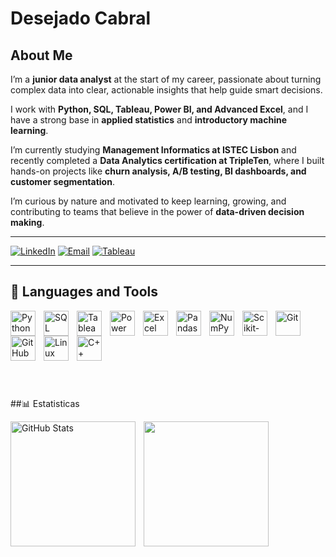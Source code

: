 #  Desejado Cabral

##  About Me  

I’m a **junior data analyst** at the start of my career, passionate about turning complex data into clear, actionable insights that help guide smart decisions.  

I work with **Python, SQL, Tableau, Power BI, and Advanced Excel**, and I have a strong base in **applied statistics** and **introductory machine learning**.  

I’m currently studying **Management Informatics at ISTEC Lisbon** and recently completed a **Data Analytics certification at TripleTen**, where I built hands-on projects like **churn analysis, A/B testing, BI dashboards, and customer segmentation**.  

I’m curious by nature and motivated to keep learning, growing, and contributing to teams that believe in the power of **data-driven decision making**.  


---
<p align="left">
   <a href="https://www.linkedin.com/in/desejadocabral/">
      <img alt="LinkedIn" title="Conecte-se comigo no LinkedIn" src="https://img.shields.io/badge/-LinkedIn-blue?style=for-the-badge&logo=linkedin&logoColor=white"/></a>
   <a href="mailto:desejadobento90@gmail.com">
      <img alt="Email" title="Envie-me um e-mail" src="https://img.shields.io/badge/-Email-red?style=for-the-badge&logo=gmail&logoColor=white"/></a>
   <a href="https://public.tableau.com/app/profile/desejado.cabral">
      <img alt="Tableau" title="Veja meus Dashboards no Tableau Public" src="https://img.shields.io/badge/-Tableau-005C9C?style=for-the-badge&logo=tableau&logoColor=white"/></a>
</p>

---
## 🧰 Languages and Tools  

<img align="left" alt="Python" width="40px" style="padding-right:10px;" src="https://cdn.jsdelivr.net/gh/devicons/devicon/icons/python/python-original.svg"/>
<img align="left" alt="SQL" width="40px" style="padding-right:10px;" src="https://cdn.jsdelivr.net/gh/devicons/devicon/icons/mysql/mysql-original.svg"/>
<img align="left" alt="Tableau" width="40px" style="padding-right:10px;" src="https://img.icons8.com/color/452/tableau-software.png"/>
<img align="left" alt="Power BI" width="40px" style="padding-right:10px;" src="https://img.icons8.com/color/452/power-bi.png"/>
<img align="left" alt="Excel" width="40px" style="padding-right:10px;" src="https://img.icons8.com/color/452/microsoft-excel-2019.png"/>
<img align="left" alt="Pandas" width="40px" style="padding-right:10px;" src="https://upload.wikimedia.org/wikipedia/commons/e/ed/Pandas_logo.svg"/>
<img align="left" alt="NumPy" width="40px" style="padding-right:10px;" src="https://upload.wikimedia.org/wikipedia/commons/1/1a/NumPy_logo.svg"/>
<img align="left" alt="Scikit-Learn" width="40px" style="padding-right:10px;" src="https://upload.wikimedia.org/wikipedia/commons/0/05/Scikit_learn_logo_small.svg"/>
<img align="left" alt="Git" width="40px" style="padding-right:10px;" src="https://cdn.jsdelivr.net/gh/devicons/devicon/icons/git/git-original.svg"/>
<img align="left" alt="GitHub" width="40px" style="padding-right:10px;" src="https://cdn.jsdelivr.net/gh/devicons/devicon/icons/github/github-original.svg"/>
<img align="left" alt="Linux" width="40px" style="padding-right:10px;" src="https://cdn.jsdelivr.net/gh/devicons/devicon/icons/linux/linux-original.svg"/>
<img align="left" alt="C++" width="40px" style="padding-right:10px;" src="https://cdn.jsdelivr.net/gh/devicons/devicon/icons/cplusplus/cplusplus-original.svg"/>
<br/>


<br/><br/><br/>
---
##📊 Estatisticas

<p>
    <img
    align="left"
    alt="GitHub Stats"
    height="200"
    style="padding-right: 10px;"
    src="https://github-readme-stats.vercel.app/api?username=cabral-bento&show_icons=true&theme=tokyonight"
    />
<img
    align="left
    alt= "GitHub Stats" 
    height="200" 
    style="padding-right: 10px;"
    src="https://github-readme-stats.vercel.app/api/top-langs/?username=cabral-bento&theme=tokyonight&custom_title=Tecnologias&langs_count=9"
/>
</p>
